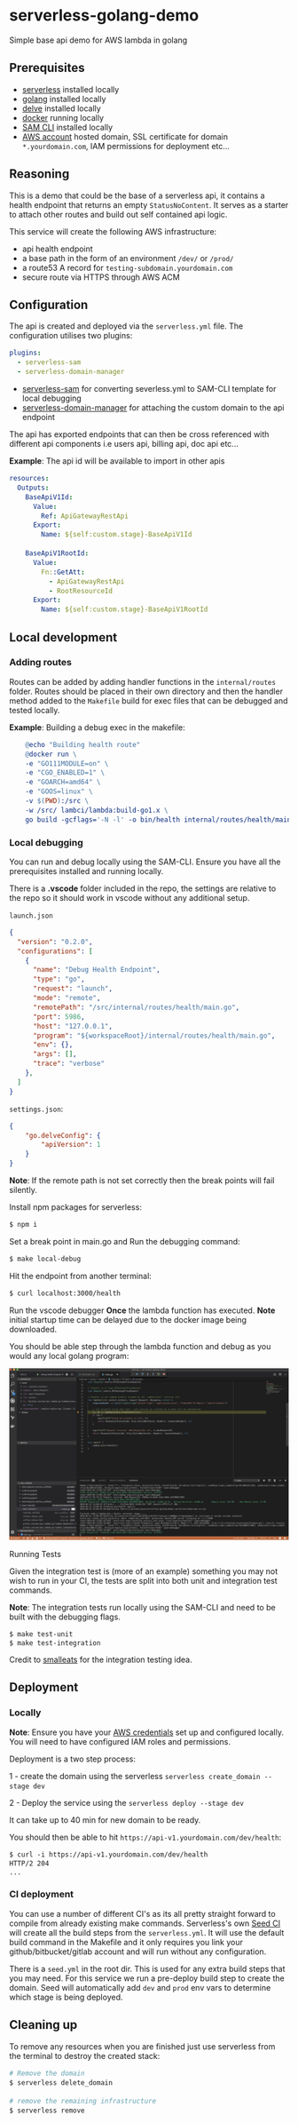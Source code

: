 # serverless-golang-demo
Simple base api demo for AWS lambda in golang

## Prerequisites

- [serverless](https://serverless.com/) installed locally
- [golang](https://golang.org/) installed locally
- [delve](https://github.com/go-delve/delve) installed locally
- [docker](https://www.docker.com/) running locally
- [SAM CLI](https://github.com/awslabs/aws-sam-cli) installed locally
- [AWS account](https://portal.aws.amazon.com/billing/signup#/start) hosted domain, SSL certificate for domain `*.yourdomain.com`, IAM permissions for deployment etc...


## Reasoning
This is a demo that could be the base of a serverless api, it contains a health endpoint that returns an empty `StatusNoContent`. It serves as a starter to attach other routes and build out self contained api logic.

This service will create the following AWS infrastructure:
- api health endpoint
- a base path in the form of an environment `/dev/` or `/prod/`
- a route53 A record for `testing-subdomain.yourdomain.com`
- secure route via HTTPS through AWS ACM

## Configuration

The api is created and deployed via the `serverless.yml` file. The configuration utilises two plugins:

```yaml
plugins:
  - serverless-sam
  - serverless-domain-manager
```

- [serverless-sam](https://github.com/sapessi/serverless-sam) for converting severless.yml to SAM-CLI template for local debugging
- [serverless-domain-manager](https://github.com/amplify-education/serverless-domain-manager) for attaching the custom domain to the api endpoint

The api has exported endpoints that can then be cross referenced with different api components i.e users api, billing api, doc api etc...

**Example**: The api id will be available to import in other apis

```yaml
resources:
  Outputs:
    BaseApiV1Id:
      Value:
        Ref: ApiGatewayRestApi
      Export:
        Name: ${self:custom.stage}-BaseApiV1Id

    BaseApiV1RootId:
      Value:
        Fn::GetAtt:
          - ApiGatewayRestApi
          - RootResourceId
      Export:
        Name: ${self:custom.stage}-BaseApiV1RootId
```

## Local development

### Adding routes

Routes can be added by adding handler functions in the `internal/routes` folder.
Routes should be placed in their own directory and then the handler method added to the `Makefile` build for exec files that can be debugged and tested locally.

**Example**: Building a debug exec in the makefile:

```Makefile
	@echo "Building health route"
	@docker run \
	-e "GO111MODULE=on" \
	-e "CGO_ENABLED=1" \
	-e "GOARCH=amd64" \
	-e "GOOS=linux" \
	-v $(PWD):/src \
	-w /src/ lambci/lambda:build-go1.x \
	go build -gcflags='-N -l' -o bin/health internal/routes/health/main.go
```

### Local debugging

You can run and debug locally using the SAM-CLI. Ensure you have all the prerequisites installed and running locally.

There is a **.vscode** folder included in the repo, the settings are relative to the repo so it should work in vscode 
without any additional setup.

`launch.json`

```json
{
  "version": "0.2.0",
  "configurations": [
    {
      "name": "Debug Health Endpoint",
      "type": "go",
      "request": "launch",
      "mode": "remote",
      "remotePath": "/src/internal/routes/health/main.go",
      "port": 5986,
      "host": "127.0.0.1",
      "program": "${workspaceRoot}/internal/routes/health/main.go",
      "env": {},
      "args": [],
      "trace": "verbose"
    },
  ]
}
```

`settings.json`:

```json
{
    "go.delveConfig": {
        "apiVersion": 1
    }
}
```

**Note**: If the remote path is not set correctly then the break points will fail silently.

Install npm packages for serverless:
```bash
$ npm i
```

Set a break point in main.go and Run the debugging command:
```bash
$ make local-debug
```

Hit the endpoint from another terminal:
```bash
$ curl localhost:3000/health
```

Run the vscode debugger **Once** the lambda function has executed.
**Note** initial startup time can be delayed due to the docker image being downloaded.

You should be able step through the lambda function and debug as you would any local golang program:

![Alt debug](imgs/demo.jpg)

Running Tests

Given the integration test is (more of an example) something you may 
not wish to run in your CI, the tests are split into both unit and integration test commands.

**Note**: The integration tests run locally using the SAM-CLI and need to be built with the debugging flags.

```
$ make test-unit
$ make test-integration
```
 Credit to [smalleats](https://github.com/smalleats/serverless-todo-example) for the integration testing idea.

## Deployment

### Locally

**Note**: Ensure you have your [AWS credentials](https://docs.aws.amazon.com/cli/latest/userguide/cli-chap-configure.html) set up and configured locally. You will need to have configured IAM roles and permissions.

Deployment is a two step process:

  1 - create the domain using the serverless `serverless create_domain --stage dev`

  2 - Deploy the service using the `serverless deploy --stage dev`

It can take up to 40 min for new domain to be ready.

You should then be able to hit `https://api-v1.yourdomain.com/dev/health`:

```
$ curl -i https://api-v1.yourdomain.com/dev/health
HTTP/2 204 
...
```

### CI deployment

You can use a number of different CI's as its all pretty straight forward to compile from already existing make commands. Serverless's own [Seed CI](https://seed.run) will create all the build steps
from the `serverless.yml`. It will use the default build command in the Makefile and it only requires you link your github/bitbucket/gitlab account and will run without any 
configuration.

There is a `seed.yml` in the root dir. This is used for any extra build steps that you may need. For this service we run a pre-deploy build step to create the domain. Seed will automatically add `dev` and `prod` env vars to determine which stage is being deployed.

## Cleaning up

To remove any resources when you are finished just use serverless from the terminal to destroy the created stack:

```bash
# Remove the domain
$ serverless delete_domain

# remove the remaining infrastructure
$ serverless remove
```
